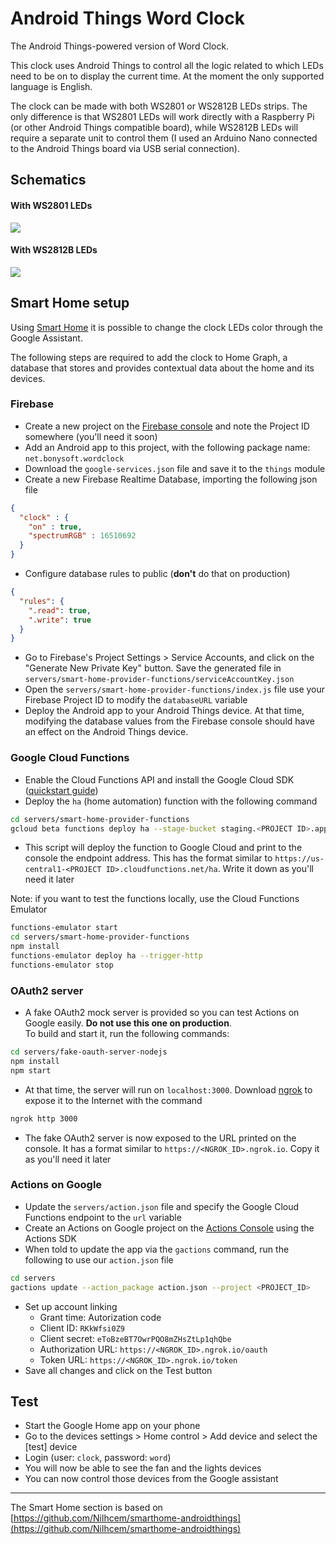 # Android Things Word Clock
The Android Things-powered version of Word Clock.

This clock uses Android Things to control all the logic related to which LEDs need to be on to display the current time.
At the moment the only supported language is English.

The clock can be made with both WS2801 or WS2812B LEDs strips. 
The only difference is that WS2801 LEDs will work directly with a Raspberry Pi (or other Android Things compatible board), while WS2812B LEDs will require a separate unit to control them (I used an Arduino Nano connected to the Android Things board via USB serial connection).

## Schematics
#### With WS2801 LEDs
![](https://raw.githubusercontent.com/danybony/word-clock/master/AndroidThings/schematics/WS2801.png)


#### With WS2812B LEDs
![](https://raw.githubusercontent.com/danybony/word-clock/master/AndroidThings/schematics/WS2812B.png)


## Smart Home setup
Using [Smart Home](https://developers.google.com/actions/smarthome/) it is possible to change the clock LEDs color through the Google Assistant.

The following steps are required to add the clock to Home Graph, a database that stores and provides contextual data about the home and its devices.

### Firebase

* Create a new project on the [Firebase console](https://console.firebase.google.com) and note the Project ID somewhere (you'll need it soon)
* Add an Android app to this project, with the following package name: `net.bonysoft.wordclock`
* Download the `google-services.json` file and save it to the `things` module
* Create a new Firebase Realtime Database, importing the following json file
```json
{
  "clock" : {
    "on" : true,
    "spectrumRGB" : 16510692
  }
}
```
* Configure database rules to public (**don't** do that on production)
```json
{
  "rules": {
    ".read": true,
    ".write": true
  }
}
```
* Go to Firebase's Project Settings > Service Accounts, and click on the "Generate New Private Key" button. Save the generated file in `servers/smart-home-provider-functions/serviceAccountKey.json`
* Open the `servers/smart-home-provider-functions/index.js` file use your Firebase Project ID to modify the `databaseURL` variable
* Deploy the Android app to your Android Things device. At that time, modifying the database values from the Firebase console should have an effect on the Android Things device.

### Google Cloud Functions

* Enable the Cloud Functions API and install the Google Cloud SDK ([quickstart guide](https://cloud.google.com/functions/docs/quickstart))
* Deploy the `ha` (home automation) function with the following command
```bash
cd servers/smart-home-provider-functions
gcloud beta functions deploy ha --stage-bucket staging.<PROJECT ID>.appspot.com --trigger-http
```
* This script will deploy the function to Google Cloud and print to the console the endpoint address.
This has the format similar to `https://us-central1-<PROJECT ID>.cloudfunctions.net/ha`. Write it down as you'll need it later

Note: if you want to test the functions locally, use the Cloud Functions Emulator
```bash
functions-emulator start
cd servers/smart-home-provider-functions
npm install
functions-emulator deploy ha --trigger-http
functions-emulator stop
```

### OAuth2 server

* A fake OAuth2 mock server is provided so you can test Actions on Google easily. **Do not use this one on production**.  
To build and start it, run the following commands:
```bash
cd servers/fake-oauth-server-nodejs
npm install
npm start
```

* At that time, the server will run on `localhost:3000`. Download [ngrok](http://ngrok.com/) to expose it to the Internet with the command
```bash
ngrok http 3000
```

* The fake OAuth2 server is now exposed to the URL printed on the console. It has a format similar to `https://<NGROK_ID>.ngrok.io`. Copy it as you'll need it later

### Actions on Google
* Update the `servers/action.json` file and specify the Google Cloud Functions endpoint to the `url` variable
* Create an Actions on Google project on the [Actions Console](https://console.actions.google.com/) using the Actions SDK
* When told to update the app via the `gactions` command, run the following to use our `action.json` file
```bash
cd servers
gactions update --action_package action.json --project <PROJECT_ID>
```
* Set up account linking  
  * Grant time: Autorization code  
  * Client ID: `RKkWfsi0Z9`  
  * Client secret: `eToBzeBT7OwrPQO8mZHsZtLp1qhQbe`  
  * Authorization URL: `https://<NGROK_ID>.ngrok.io/oauth`  
  * Token URL: `https://<NGROK_ID>.ngrok.io/token`  
* Save all changes and click on the Test button

## Test

* Start the Google Home app on your phone
* Go to the devices settings > Home control > Add device and select the [test] device
* Login (user: `clock`, password: `word`)
* You will now be able to see the fan and the lights devices
* You can now control those devices from the Google assistant

---

The Smart Home section is based on [https://github.com/Nilhcem/smarthome-androidthings](https://github.com/Nilhcem/smarthome-androidthings)
